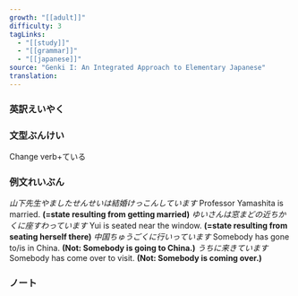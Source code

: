 ```yaml
---
growth: "[[adult]]"
difficulty: 3
tagLinks:
  - "[[study]]"
  - "[[grammar]]"
  - "[[japanese]]"
source: "Genki I: An Integrated Approach to Elementary Japanese"
translation:
---
```

### 英訳えいやく	


### 文型ぶんけい

Change verb+ている
### 例文れいぶん

*山下先生やましたせんせいは結婚けっこんしています* Professor Yamashita is married. **(=state resulting from getting married)**
*ゆいさんは窓まどの近ちかくに座すわっています* Yui is seated near the window. **(=state resulting from seating herself there)**
*中国ちゅうごくに行いっています* Somebody has gone to/is in China. **(Not: Somebody is going to China.)**
*うちに来きています* Somebody has come over to visit. **(Not: Somebody is coming over.)**
### ノート

